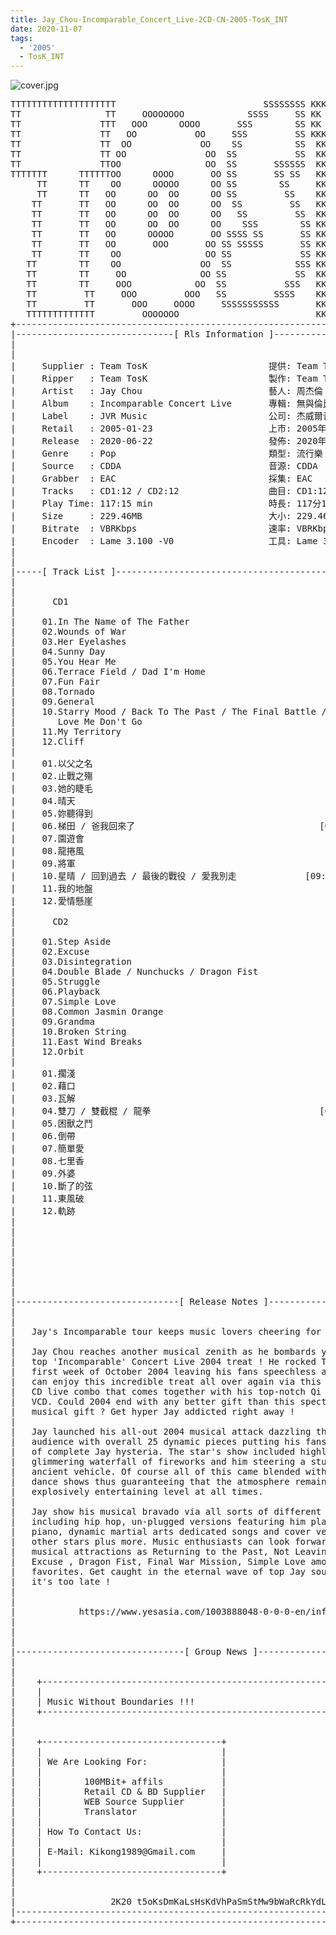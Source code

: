 ```yaml
---
title: Jay_Chou-Incomparable_Concert_Live-2CD-CN-2005-TosK_INT
date: 2020-11-07
tags: 
  - '2005'
  - TosK_INT
---
```


![cover.jpg](https://goindex.65style.workers.dev/1:/Jay_Chou-Incomparable_Concert_Live-2CD-CN-2005-TosK_INT/000-jay_chou-incomparable_concert_live-2cd-cn-2005-proof-tosk.jpg)

<retrotxt v-slot>
<pre class="has-text-plain text-1x font-ibm_vga_8x16">TTTTTTTTTTTTTTTTTTTT                            SSSSSSSS KKKKKKKK  KKKKKKKKKKKKKK
TT                TT     OOOOOOOO            SSSS     SS KK   KKK  KKKK        KK
TT               TTT   OOO      OOOO       SSS        SS KK    KKK  KKK        KK
TT               TT   OO           OO     SSS         SS KKK      KKKK        KK
TT               TT  OO             OO    SS          SS  KK       KK        KK
TT               TT OO               OO  SS           SS  KK                KK
TT               TTOO                OO  SS       SSSSSS  KK                KK
TTTTTTT      TTTTTTOO      OOOO       OO SS       SS SS   KK               KK
     TT      TT    OO      OOOOO      OO SS        SS     KK              KK
     TT      TT   OO      OO  OO      OO SS         SS    KK              KK
    TT       TT   OO      OO  OO      OO  SS         SS   KK               KK
    TT       TT   OO      OO  OO      OO   SS         SS  KK                KK
    TT       TT   OO      OO  OO      OO    SSS        SS KK                 KK
    TT       TT   OO      OOOOO       OO SSSS SS       SS KK                  KK
    TT       TT   OO       OOO       OO SS SSSSS       SS KK                   KK
    TT       TT    OO                OO SS             SS KK       KK           KK
   TT        TT    OO               OO  SS            SSS KK      KKKK         KK
   TT        TT     OO              OO SS             SS  KK      KK KK       KK
   TT        TT     OOO            OO  SS           SSS   KK      KK  KK    KKK
   TT         TT     OOO         OOO   SS         SSSS    KK       KK  KK  KKK
   TT         TT       OOO     OOOO     SSSSSSSSSSS       KK KKKKKKKK  KK KKK
   TTTTTTTTTTTTT         OOOOOOO                          KKKK          KKKK
+------------------------------------------------------------------------------+
|------------------------------[ Rls Information ]-----------------------------|
|                                                                              |
|                                                                              |
|     Supplier : Team TosK                       提供: Team TosK               |
|     Ripper   : Team TosK                       製作: Team TosK               |
|     Artist   : Jay Chou                        藝人: 周杰倫                  |
|     Album    : Incomparable Concert Live       專輯: 無與倫比演唱會          |
|     Label    : JVR Music                       公司: 杰威爾音樂              |
|     Retail   : 2005-01-23                      上市: 2005年01月23日          |
|     Release  : 2020-06-22                      發佈: 2020年06月22日          |
|     Genre    : Pop                             類型: 流行樂                  |
|     Source   : CDDA                            音源: CDDA                    |
|     Grabber  : EAC                             採集: EAC                     |
|     Tracks   : CD1:12 / CD2:12                 曲目: CD1:12 / CD2:12首       |
|     Play Time: 117:15 min                      時長: 117分15秒               |
|     Size     : 229.46MB                        大小: 229.46 MB               |
|     Bitrate  : VBRKbps                         速率: VBRKbps                 |
|     Encoder  : Lame 3.100 -V0                  工具: Lame 3.100 -V0          |
|                                                                              |
|                                                                              |
|-----[ Track List ]-----------------------------------------------------------|
|                                                                              |
|                                                                              |
|       CD1                                                                    |
|                                                                              |
|     01.In The Name of The Father                           [06:00]           |
|     02.Wounds of War                                       [04:38]           |
|     03.Her Eyelashes                                       [03:51]           |
|     04.Sunny Day                                           [04:59]           |
|     05.You Hear Me                                         [03:50]           |
|     06.Terrace Field / Dad I'm Home                        [04:37]           |
|     07.Fun Fair                                            [04:19]           |
|     08.Tornado                                             [04:08]           |
|     09.General                                             [03:02]           |
|     10.Starry Mood / Back To The Past / The Final Battle / [09:14]           |
|        Love Me Don't Go                                                      |
|     11.My Territory                                        [03:59]           |
|     12.Cliff                                               [04:22]           |
|                                                                              |
|     01.以父之名                                            [06:00]           |
|     02.止戰之殤                                            [04:38]           |
|     03.她的睫毛                                            [03:51]           |
|     04.晴天                                                [04:59]           |
|     05.妳聽得到                                            [03:50]           |
|     06.梯田 / 爸我回來了                                   [04:37]           |
|     07.園遊會                                              [04:19]           |
|     08.龍捲風                                              [04:08]           |
|     09.將軍                                                [03:02]           |
|     10.星晴 / 回到過去 / 最後的戰役 / 愛我別走             [09:14]           |
|     11.我的地盤                                            [03:59]           |
|     12.愛情懸崖                                            [04:22]           |
|                                                                              |
|       CD2                                                                    |
|                                                                              |
|     01.Step Aside                                          [04:22]           |
|     02.Excuse                                              [04:22]           |
|     03.Disintegration                                      [03:37]           |
|     04.Double Blade / Nunchucks / Dragon Fist              [07:01]           |
|     05.Struggle                                            [04:24]           |
|     06.Playback                                            [04:36]           |
|     07.Simple Love                                         [06:34]           |
|     08.Common Jasmin Orange                                [05:02]           |
|     09.Grandma                                             [04:18]           |
|     10.Broken String                                       [04:50]           |
|     11.East Wind Breaks                                    [05:15]           |
|     12.Orbit                                               [06:35]           |
|                                                                              |
|     01.擱淺                                                [04:22]           |
|     02.藉口                                                [04:22]           |
|     03.瓦解                                                [03:37]           |
|     04.雙刀 / 雙截棍 / 龍拳                                [07:01]           |
|     05.困獸之鬥                                            [04:24]           |
|     06.倒帶                                                [04:36]           |
|     07.簡單愛                                              [06:34]           |
|     08.七里香                                              [05:02]           |
|     09.外婆                                                [04:18]           |
|     10.斷了的弦                                            [04:50]           |
|     11.東風破                                              [05:15]           |
|     12.軌跡                                                [06:35]           |
|                                                            -------           |
|                                                            117:15 min        |
|                                                            229.46 MB         |
|                                                                              |
|                                                                              |
|                                                                              |
|                                                                              |
|                                                                              |
|-------------------------------[ Release Notes ]------------------------------|
|                                                                              |
|                                                                              |
|   Jay's Incomparable tour keeps music lovers cheering for more !             |
|                                                                              |
|   Jay Chou reaches another musical zenith as he bombards you with his        |
|   top 'Incomparable' Concert Live 2004 treat ! He rocked Taipei in the       |
|   first week of October 2004 leaving his fans speechless and now you         |
|   can enjoy this incredible treat all over again via this incredible 2       |
|   CD live combo that comes together with his top-notch Qi Li Xiang MV        |
|   VCD. Could 2004 end with any better gift than this spectacular             |
|   musical gift ? Get hyper Jay addicted right away !                         |
|                                                                              |
|   Jay launched his all-out 2004 musical attack dazzling the Taipei           |
|   audience with overall 25 dynamic pieces putting his fans into state        |
|   of complete Jay hysteria. The star's show included highlights like a       |
|   glimmering waterfall of fireworks and him steering a stunning              |
|   ancient vehicle. Of course all of this came blended with outstanding       |
|   dance shows thus guaranteeing that the atmosphere remained at an           |
|   explosively entertaining level at all times.                               |
|                                                                              |
|   Jay show his musical bravado via all sorts of different music styles       |
|   including hip hop, un-plugged versions featuring him playing the           |
|   piano, dynamic martial arts dedicated songs and cover versions of          |
|   other stars plus more. Music enthusiasts can look forward to such          |
|   musical attractions as Returning to the Past, Not Leaving My Love,         |
|   Excuse , Dragon Fist, Final War Mission, Simple Love among other           |
|   favorites. Get caught in the eternal wave of top Jay sounds before         |
|   it's too late !                                                            |
|                                                                              |
|                                                                              |
|            https://www.yesasia.com/1003888048-0-0-0-en/info.html             |
|                                                                              |
|                                                                              |
|                                                                              |
|--------------------------------[ Group News ]--------------------------------|
|                                                                              |
|                                                                              |
|    +--------------------------------------------------------------------+    |
|    |                                                                    |    |
|    | Music Without Boundaries !!!                                       |    |
|    +--------------------------------------------------------------------+    |
|                                                                              |
|                                                                              |
|    +----------------------------------+                                      |
|    |                                  |                                      |
|    | We Are Looking For:              |                                      |
|    |                                  |                                      |
|    |        100MBit+ affils           |                                      |
|    |        Retail CD &amp; BD Supplier   |                                      |
|    |        WEB Source Supplier       |                                      |
|    |        Translator                |                                      |
|    |                                  |                                      |
|    | How To Contact Us:               |                                      |
|    |                                  |                                      |
|    | E-Mail: Kikong1989@Gmail.com     |                                      |
|    |                                  |                    RlS No. 1829      |
|    +----------------------------------+                                      |
|                                                                              |
|                                                                              |
|                  2K20 t5oKsDmKaLsHsKdVhPaSmStMw9bWaRcRkYdL                   |
|------------------------------------------------------------------------------|
+------------------------------------------------------------------------------+
<span class="dos-cursor">_</span></pre>
</retrotxt>

<a-player 
    :options="{
        audio: [
          {
            name: '以父之名',
            artist: '周杰倫',
            url: 'https://goindex.65style.workers.dev/1:/Jay_Chou-Incomparable_Concert_Live-2CD-CN-2005-TosK_INT/101-jay_chou-in_the_name_of_the_father-tosk.mp3',
            cover: 'https://goindex.65style.workers.dev/1:/Jay_Chou-Incomparable_Concert_Live-2CD-CN-2005-TosK_INT/000-jay_chou-incomparable_concert_live-2cd-cn-2005-proof-tosk.jpg',
            theme: '#ebd0c2'
          },
        ]
    }"
/>

<download url="https://www100.zippyshare.com/v/kRYRQ4cQ/file.html"/>

